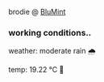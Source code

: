 brodie @ [BluMint](https://www.linkedin.com/company/blumint-io/)

<!--weather_start-->
### working conditions..

weather: moderate rain 🌧️

temp: 19.22 °C 👕

<!--weather_end-->
